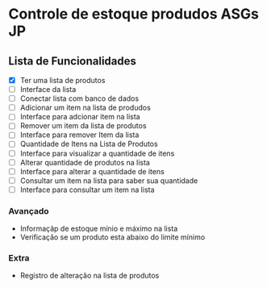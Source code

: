 # Controle de estoque produdos ASGs JP

## Lista de Funcionalidades

- [X] Ter uma lista de produtos
- [ ] Interface da lista
- [ ] Conectar lista com banco de dados
- [ ] Adicionar um item na lista de produdos
- [ ] Interface para adcionar item na lista
- [ ] Remover um item da lista de produtos
- [ ] Interface para remover Item da lista
- [ ] Quantidade de Itens na Lista de Produtos
- [ ] Interface para visualizar  a quantidade de itens
- [ ] Alterar quantidade de produtos na lista
- [ ] Interface para alterar a quantidade de itens 
- [ ] Consultar um item na lista para saber sua quantidade
- [ ] Interface para consultar um item na lista

### Avançado

- Informaçãp de estoque mínio e máximo na lista
- Verificação se um produto esta abaixo do limite mínimo


### Extra
- Registro de alteração na lista de produtos


